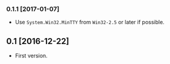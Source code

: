 ### 0.1.1 [2017-01-07]
* Use `System.Win32.MinTTY` from `Win32-2.5` or later if possible.

## 0.1 [2016-12-22]
* First version.
